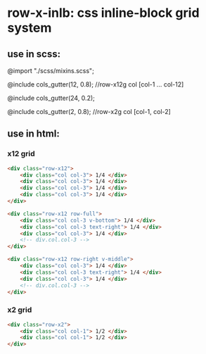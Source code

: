 # row-x-inlb: css inline-block grid system
## use in scss: 
  @import "./scss/mixins.scss"; 
  
  @include cols_gutter(12, 0.8); //row-x12g col [col-1 ... col-12]
  
  @include cols_gutter(24, 0.2);
  
  @include cols_gutter(2, 0.8);  //row-x2g col [col-1, col-2]

## use in html:  
### x12 grid
```html
<div class="row-x12">
	<div class="col col-3"> 1/4 </div>
	<div class="col col-3"> 1/4 </div>
	<div class="col col-3"> 1/4 </div>
	<div class="col col-3"> 1/4 </div>
</div>
```

```html
<div class="row-x12 row-full">
	<div class="col col-3 v-bottom"> 1/4 </div>
	<div class="col col-3 text-right"> 1/4 </div>
	<div class="col col-3"> 1/4 </div>
	<!-- div.col.col-3 -->
</div>
```
```html
<div class="row-x12 row-right v-middle">
	<div class="col col-3"> 1/4 </div>
	<div class="col col-3 text-right"> 1/4 </div>
	<div class="col col-3"> 1/4 </div>
	<!-- div.col.col-3 -->
</div>
```

### x2 grid

```html
<div class="row-x2">
	<div class="col col-1"> 1/2 </div>
	<div class="col col-1"> 1/2 </div>
</div>
```

